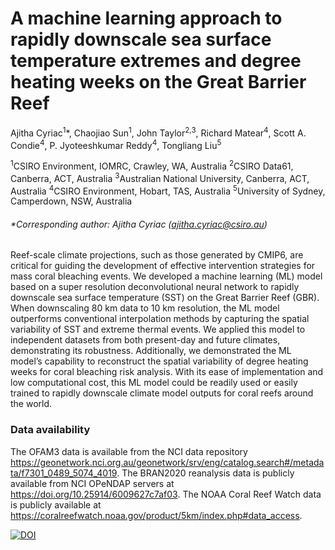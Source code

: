 # A machine learning approach to rapidly downscale sea surface temperature extremes and degree heating weeks on the Great Barrier Reef 
Ajitha Cyriac<sup>1</sup>*, Chaojiao Sun<sup>1</sup>, John Taylor<sup>2,3</sup>, Richard Matear<sup>4</sup>, Scott A. Condie<sup>4</sup>, P. Jyoteeshkumar Reddy<sup>4</sup>, Tongliang Liu<sup>5</sup>

<sup>1</sup>CSIRO Environment, IOMRC, Crawley, WA, Australia
<sup>2</sup>CSIRO Data61, Canberra, ACT, Australia
<sup>3</sup>Australian National University, Canberra, ACT, Australia
<sup>4</sup>CSIRO Environment, Hobart, TAS, Australia
<sup>5</sup>University of Sydney, Camperdown, NSW, Australia

###### *Corresponding author: Ajitha Cyriac (ajitha.cyriac@csiro.au)

Reef-scale climate projections, such as those generated by CMIP6, are critical for guiding the development of effective intervention strategies for mass coral bleaching events. We developed a machine learning (ML) model based on a super resolution deconvolutional neural network to rapidly downscale sea surface temperature (SST) on the Great Barrier Reef (GBR). When downscaling 80 km data to 10 km resolution, the ML model outperforms conventional interpolation methods by capturing the spatial variability of SST and extreme thermal events. We applied this model to independent datasets from both present-day and future climates, demonstrating its robustness. Additionally, we demonstrated the ML model’s capability to reconstruct the spatial variability of degree heating weeks for coral bleaching risk analysis. With its ease of implementation and low computational cost, this ML model could be readily used or easily trained to rapidly downscale climate model outputs for coral reefs around the world. 

### Data availability
The OFAM3 data is available from the NCI data repository https://geonetwork.nci.org.au/geonetwork/srv/eng/catalog.search#/metadata/f7301_0489_5074_4019. The BRAN2020 reanalysis data is publicly available from NCI OPeNDAP servers at https://doi.org/10.25914/6009627c7af03.  The NOAA Coral Reef Watch data is publicly available at https://coralreefwatch.noaa.gov/product/5km/index.php#data_access. 

[![DOI](https://zenodo.org/badge/DOI/10.5281/zenodo.14928526.svg)](https://doi.org/10.5281/zenodo.14928526)
